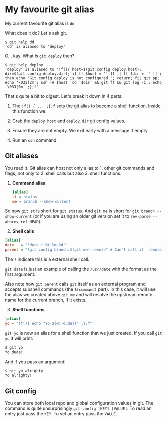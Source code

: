# My favourite git alias

My current favourite git alias is `dd`.

What does it do? Let's ask git.

    $ git help dd
    'dd' is aliased to 'deploy'

O... kay. What *is* `git deploy` then?

    $ git help deploy
    'deploy' is aliased to '!f(){ host=$(git config deploy.host); dir=$(git config deploy.dir); if [[ $host = '' ]] || [[ $dir = '' ]] ; then echo 'Git config deploy is not configured.'; return; fi; git pp; echo '\033[2m'; ssh -A $host 'cd '$dir' && git ff && git log -1'; echo '\033[0m' ;};f'

That's quite a bit to digest. Let's break it down in 4 parts:

1. The `!f() { ... ;};f` sets the git alias to become a shell
    function. Inside this function we:

2. Grab the `deploy.host` and `deploy.dir` git config  values.

3. Ensure they are not empty. We exit early with a message if empty.

4. Run an `ssh` command.


## Git aliases

You read it. Git alias can host not only alias to 1. other git commands
and flags, not only to 2. shell calls but also 3. shell functions.


1. **Command alias**

    ```ini
    [alias]
    st = status
    me = branch --show-current
    ```

So now `git st` is short for `git status`. And `git me` is short for
`git branch --show-current` (or if you are using an older git version
set it to `rev-parse --abbrev-ref HEAD`).


2. **Shell calls**

```ini
[alias]
date   = "!date +'%Y-%m-%d'"
parent = "!git config branch.$(git me).remote" # Can't call it `remote`
```

The `!` indicate this is a external shell call.

`git date` is just an example of calling the `/usr/date` with the
format as the first argument.

Also note how `git parent` calls `git` itself as an external program
and accepts subshell commands (the `$(command)` part). In this case,
it will use the alias we created above `git me` and will resolve the
upstream remote name for the current branch, if it exists.


3. **Shell functions**

```ini
[alias]
yo = "!f(){ echo "Yo ${@:-dude}!" ;};f"
```

`git yo` is now an alias for a shell function that we just created.
If you call `git yo` it will print:

```bash
$ git yo
Yo dude!
```

And if you pass an argument:

```bash
$ git yo alrighty
Yo alrighty!
```


## Git config

You can store both local repo and global configuration values in git.
The command is quite unsurprisingly `git config [KEY] [VALUE]`. To read
an entry just pass the `KEY`. To set an entry pass the `VALUE`.





